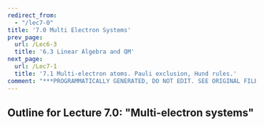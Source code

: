 ```yaml
---
redirect_from:
  - "/lec7-0"
title: '7.0 Multi Electron Systems'
prev_page:
  url: /Lec6-3
  title: '6.3 Linear Algebra and QM'
next_page:
  url: /Lec7-1
  title: '7.1 Multi-electron atoms. Pauli exclusion, Hund rules.'
comment: "***PROGRAMMATICALLY GENERATED, DO NOT EDIT. SEE ORIGINAL FILES IN /content***"
---
```

## Outline for Lecture 7.0:  "Multi-electron systems"



